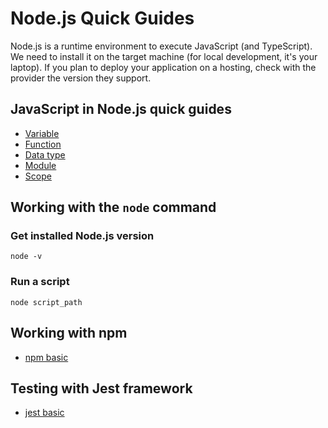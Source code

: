 # Node.js Quick Guides

Node.js is a runtime environment to execute JavaScript (and TypeScript). We need to install it on the target machine (for local development, it's your laptop). If you plan to deploy your application on a hosting, check with the provider the version they support.

## JavaScript in Node.js quick guides

- [Variable](variable.md)
- [Function](function.md)
- [Data type](data-type.md)
- [Module](module.md)
- [Scope](scope.md)

## Working with the `node` command

### Get installed Node.js version

`node -v`

### Run a script

`node script_path`

## Working with npm

- [npm basic](npm.md)

## Testing with Jest framework

- [jest basic](test.md)